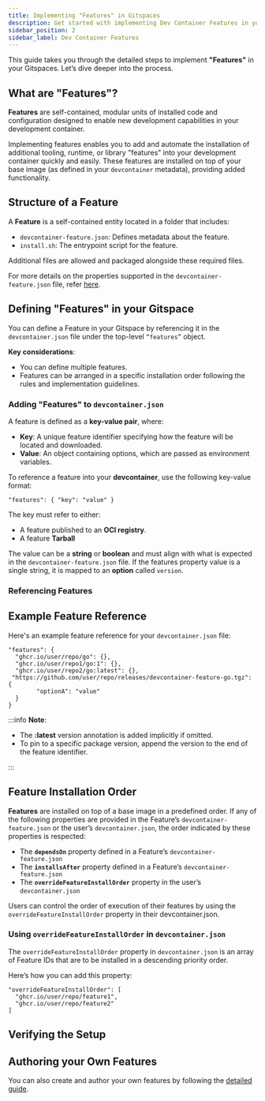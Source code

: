 ```yaml
---
title: Implementing "Features" in Gitspaces
description: Get started with implementing Dev Container Features in your Gitspaces.  
sidebar_position: 2
sidebar_label: Dev Container Features
---
```


This guide takes you through the detailed steps to implement **"Features"** in your Gitspaces. Let’s dive deeper into the process.

## What are "Features"?
**Features** are self-contained, modular units of installed code and configuration designed to enable new development capabilities in your development container. 

Implementing features enables you to add and automate the installation of additional tooling, runtime, or library "features" into your development container quickly and easily. These features are installed on top of your base image (as defined in your `devcontainer` metadata), providing added functionality.

## Structure of a Feature
A **Feature** is a self-contained entity located in a folder that includes:
- `devcontainer-feature.json`: Defines metadata about the feature.
- `install.sh`: The entrypoint script for the feature.

Additional files are allowed and packaged alongside these required files.

For more details on the properties supported in the `devcontainer-feature.json` file, refer [here](https://containers.dev/implementors/features/).

## Defining "Features" in your Gitspace
You can define a Feature in your Gitspace by referencing it in the `devcontainer.json` file under the top-level `“features”` object.

**Key considerations**:
- You can define multiple features.
- Features can be arranged in a specific installation order following the rules and implementation guidelines.

### Adding "Features" to `devcontainer.json`
A feature is defined as a **key-value pair**, where:
- **Key**: A unique feature identifier specifying how the feature will be located and downloaded.
- **Value**: An object containing options, which are passed as environment variables.

To reference a feature into your **devcontainer**, use the following key-value format:
```
"features": { "key": "value" }
```

The key must refer to either:
- A feature published to an **OCI registry**.
- A feature **Tarball**

The value can be a **string** or **boolean** and must align with what is expected in the ``devcontainer-feature.json`` file. If the features property value is a single string, it is mapped to an **option** called ``version``.

### Referencing Features

## Example Feature Reference
Here's an example feature reference for your `devcontainer.json` file:

```
"features": {
  "ghcr.io/user/repo/go": {},
  "ghcr.io/user/repo1/go:1": {},
  "ghcr.io/user/repo2/go:latest": {},
 "https://github.com/user/repo/releases/devcontainer-feature-go.tgz": {
        "optionA": "value"
  }
}
```

:::info
**Note**:
- The **:latest** version annotation is added implicitly if omitted.
- To pin to a specific package version, append the version to the end of the feature identifier.

:::

## Feature Installation Order
**Features** are installed on top of a base image in a predefined order. If any of the following properties are provided in the Feature’s `devcontainer-feature.json` or the user’s `devcontainer.json`, the order indicated by these properties is respected:
- The **`dependsOn`** property defined in a Feature’s `devcontainer-feature.json`
- The **`installsAfter`** property defined in a Feature’s `devcontainer-feature.json`
- The **`overrideFeatureInstallOrder`** property in the user’s `devcontainer.json`

Users can control the order of execution of their features by using the `overrideFeatureInstallOrder` property in their devcontainer.json.

### Using `overrideFeatureInstallOrder` in `devcontainer.json`
The `overrideFeatureInstallOrder` property in `devcontainer.json` is an array of Feature IDs that are to be installed in a descending priority order. 

Here’s how you can add this property:
```
"overrideFeatureInstallOrder": [
  "ghcr.io/user/repo/feature1",
  "ghcr.io/user/repo/feature2"
]
```

## Verifying the Setup

## Authoring your Own Features
You can also create and author your own features by following the [detailed guide](https://containers.dev/implementors/features/).





